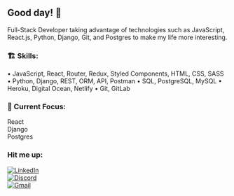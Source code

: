 ## Good day! 🫡

Full-Stack Developer taking advantage of technologies such as JavaScript, React.js, Python, Django, Git, and Postgres to make my life more interesting.

### 🏗 Skills:
• JavaScript, React, Router, Redux, Styled Components, HTML, CSS, SASS
• Python, Django, REST, ORM, API, Postman
• SQL, PostgreSQL, MySQL
• Heroku, Digital Ocean, Netlify
• Git, GitLab

### 🔎 Current Focus:
React  
Django  
Postgres  

### Hit me up:
[![LinkedIn](https://img.shields.io/badge/LinkedIn-blue?style=flat&logo=linkedin&labelColor=blue)](https://www.linkedin.com/in/luka-cafuta)  
[![Discord](https://img.shields.io/badge/Discord-7289DA?style=flat&logo=discord&labelColor=7289DA)](https://discordapp.com/users/889877455203078174)  
[![Gmail](https://img.shields.io/badge/Gmail-red?style=flat&logo=gmail&labelColor=red)](mailto:luka.cafuta@gmail.com)  

<!--
**lukacafuta/lukacafuta** is a ✨ _special_ ✨ repository because its `README.md` (this file) appears on your GitHub profile.
-->

